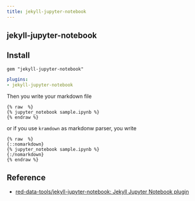 ```yaml
---
title: jekyll-jupyter-notebook
---
```


## jekyll-jupyter-notebook

## Install

```Gemfile
gem "jekyll-jupyter-notebook"
```


```yaml
plugins:
- jekyll-jupyter-notebook
```

Then you write your markdown file


```
{% raw  %}
{% jupyter_notebook sample.ipynb %}
{% endraw %}
```

or if you use `kramdown` as markdonw parser, you write

```
{% raw  %}
{::nomarkdown}
{% jupyter_notebook sample.ipynb %}
{:/nomarkdown}
{% endraw %}
```

## Reference
* [red\-data\-tools/jekyll\-jupyter\-notebook: Jekyll Jupyter Notebook plugin](https://github.com/red-data-tools/jekyll-jupyter-notebook)
